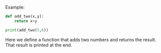 Example:
```python
def add_two(x,y):
	return x+y

print(add_two(5,6))
```
Here we define a function that adds two numbers and returns the result.
That result is printed at the end.